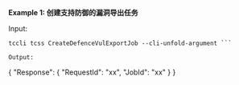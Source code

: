 **Example 1: 创建支持防御的漏洞导出任务**



Input: 

```
tccli tcss CreateDefenceVulExportJob --cli-unfold-argument ```

Output: 
```
{
    "Response": {
        "RequestId": "xx",
        "JobId": "xx"
    }
}
```

